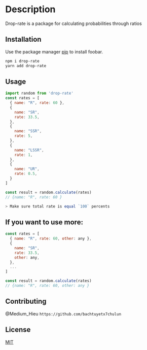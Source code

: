 # Description

Drop-rate is a package for calculating probabilities through ratios

## Installation

Use the package manager [pip](https://pip.pypa.io/en/stable/) to install foobar.

```bash
npm i drop-rate
yarn add drop-rate
```

## Usage

```javascript
import random from 'drop-rate'
const rates = [
  { name: "R", rate: 60 },
  {
    name: "SR",
    rate: 33.5,
  },
  {
    name: "SSR",
    rate: 5,
  },
  {
    name: "LSSR",
    rate: 1,
  },
  {
    name: "UR",
    rate: 0.5,
  }
]

const result = random.calculate(rates) 
// {name: "R", rate: 60 }

> Make sure total rate is equal `100` percents

```
## If you want to use more:
```javascript
const rates = [
  { name: "R", rate: 60, other: any },
  {
    name: "SR",
    rate: 33.5,
    other: any,
  },
  ...
]

const result = random.calculate(rates) 
// {name: "R", rate: 60, other: any }
```
## Contributing
@Medium_Hieu `https://github.com/bachtuyetx7chulun`
## License
[MIT](https://choosealicense.com/licenses/mit/)